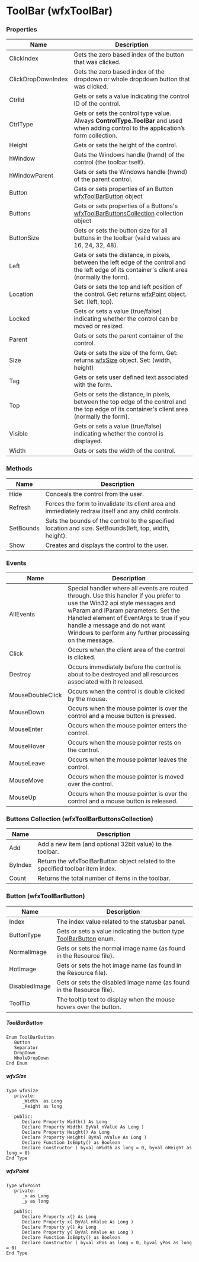 # ToolBar (wfxToolBar)

### Properties

| Name                            | Description                    |
| ------------------------------- | ------------------------------ |
|  ClickIndex | Gets the zero based index of the button that was clicked. |
|  ClickDropDownIndex | Gets the zero based index of the dropdown or whole dropdown button that was clicked. |
| CtrlId | Gets or sets a value indicating the control ID of the control.|
| CtrlType | Gets or sets the control type value. Always **ControlType.ToolBar** and used when adding control to the application’s form collection. |
| Height | Gets or sets the height of the control.|
| hWindow | Gets the Windows handle (hwnd) of the control (the toolbar tself). |
| hWindowParent | Gets or sets the Windows handle (hwnd) of the parent control. |
| Button |Gets or sets properties of an Button [wfxToolBarButton](#wfxToolBarButton) object |
| Buttons | Gets or sets properties of a Buttons's [wfxToolBarButtonsCollection](#wfxToolBarButtonsCollection) collection object |
| ButtonSize | Gets or sets the button size for all buttons in the toolbar (valid values are 16, 24, 32, 48). |
| Left | Gets or sets the distance, in pixels, between the left edge of the control and the left edge of its container's client area (normally the form).|
| Location |Gets or sets the top and left position of the control. Get: returns [wfxPoint](#wfxPoint) object. Set: (left, top). |
| Locked | Gets or sets a value (true/false) indicating whether the control can be moved or resized.|
| Parent | Gets or sets the parent container of the control.|
| Size | Gets or sets the size of the form. Get: returns [wfxSize](#wfxSize) object. Set: (width, height)|
| Tag | Gets or sets user defined text associated with the form.|
| Top | Gets or sets the distance, in pixels, between the top edge of the control and the top edge of its container's client area (normally the form).|
| Visible | Gets or sets a value (true/false) indicating whether the control is displayed.|
| Width | Gets or sets the width of the control.|

### Methods
| Name                            | Description                    |
| ------------------------------- | ------------------------------ |
| Hide | Conceals the control from the user.|
| Refresh | Forces the form to invalidate its client area and immediately redraw itself and any child controls.|
| SetBounds | Sets the bounds of the control to the specified location and size. SetBounds(left, top, width, height).|
| Show | Creates and displays the control to the user.|

### Events
| Name                            | Description                    |
| ------------------------------- | ------------------------------ |
| AllEvents | Special handler where all events are routed through. Use this handler if you prefer to use the Win32 api style messages and wParam and lParam parameters. Set the Handled element of EventArgs to true if you handle a message and do not want Windows to perform any further processing on the message.|
| Click | Occurs when the client area of the control is clicked.|
| Destroy | Occurs immediately before the control is about to be destroyed and all resources associated with it released.|
| MouseDoubleClick | Occurs when the control is double clicked by the mouse.|
| MouseDown | Occurs when the mouse pointer is over the control and a mouse button is pressed.|
| MouseEnter | Occurs when the mouse pointer enters the control.|
| MouseHover | Occurs when the mouse pointer rests on the control.|
| MouseLeave | Occurs when the mouse pointer leaves the control.|
|MouseMove | Occurs when the mouse pointer is moved over the control.|
| MouseUp | Occurs when the mouse pointer is over the control and a mouse button is released.|

### Buttons Collection (wfxToolBarButtonsCollection)
| Name                            | Description                    |
| ------------------------------- | ------------------------------ |
| Add | Add a new item (and optional 32bit value) to the toolbar.|
| ByIndex | Return the wfxToolBarButton object related to the specified toolbar item index.|
| Count | Returns the total number of items in the toolbar.|

### Button (wfxToolBarButton)
| Name                            | Description                    |
| ------------------------------- | ------------------------------ |
| Index | The index value related to the statusbar panel.|
| ButtonType | Gets or sets a value indicating the button type [ToolBarButton](#ToolBarButton) enum.|
| NormalImage | Gets or sets the normal image name (as found in the Resource file). |
| HotImage | Gets or sets the hot image name (as found in the Resource file). |
| DisabledImage | Gets or sets the disabled image name (as found in the Resource file). |
| ToolTip | The tooltip text to display when the mouse hovers over the button.|

##### ToolBarButton
```
Enum ToolBarButton
   Button
   Separator
   DropDown
   WholeDropDown
End Enum
```
##### wfxSize
```
Type wfxSize
   private:
      _Width  as Long
      _Height as long 

   public:
      Declare Property Width() As Long
      Declare Property Width( ByVal nValue As Long )
      Declare Property Height() As Long
      Declare Property Height( ByVal nValue As Long )
      Declare Function IsEmpty() as Boolean
      Declare Constructor ( byval nWidth as long = 0, byval nHeight as long = 0)
End Type
```
##### wfxPoint
```
Type wfxPoint
   private:
      _x as Long
      _y as long 

   public:
      Declare Property x() As Long
      Declare Property x( ByVal nValue As Long )
      Declare Property y() As Long
      Declare Property y( ByVal nValue As Long )
      Declare Function IsEmpty() as Boolean
      Declare Constructor ( byval xPos as long = 0, byval yPos as long = 0)
End Type
```

```